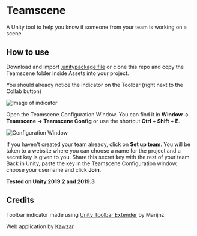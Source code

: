 # Teamscene
A Unity tool to help you know if someone from your team is working on a scene

## How to use
Download and import [.unitypackage file](https://github.com/MartinIsla/teamscene/blob/master/Teamscene.unitypackage) or clone this repo and copy the Teamscene folder inside Assets into your project.

You should already notice the indicator on the Toolbar (right next to the Collab button)

![Image of indicator](https://i.imgur.com/MqOZhgq.jpg)

Open the Teamscene Configuration Window. You can find it in **Window -> Teamscene -> Teamscene Config** or use the shortcut **Ctrl + Shift + E**.

![Configuration Window](https://i.imgur.com/RpqX2Mu.png)

If you haven't created your team already, click on **Set up team**. You will be taken to a website where you can choose a name for the project and a secret key is given to you. Share this secret key with the rest of your team. 
Back in Unity, paste the key in the Teamscene Configuration window, choose your username and click **Join**. 


**Tested on Unity 2019.2 and 2019.3**

## Credits
Toolbar indicator made using [Unity Toolbar Extender](https://github.com/marijnz/unity-toolbar-extender) by Marijnz

Web application by [Kawzar](https://github.com/kawzar/)
